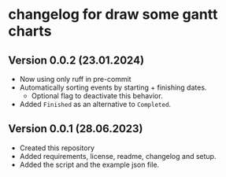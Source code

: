 # changelog for draw some gantt charts

Version 0.0.2 (23.01.2024)
-------------
- Now using only ruff in pre-commit
- Automatically sorting events by starting + finishing dates.
    - Optional flag to deactivate this behavior.
- Added `Finished` as an alternative to `Completed`.

Version 0.0.1 (28.06.2023)
-------------
- Created this repository
- Added requirements, license, readme, changelog and setup.
- Added the script and the example json file.
